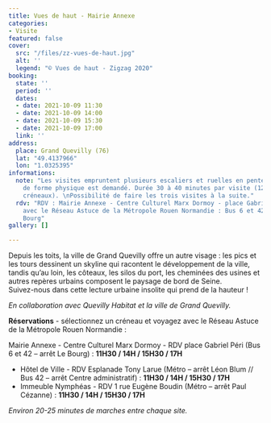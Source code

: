 ```yaml
---
title: Vues de haut - Mairie Annexe
categories:
- Visite
featured: false
cover:
  src: "/files/zz-vues-de-haut.jpg"
  alt: ''
  legend: "© Vues de haut - Zigzag 2020"
booking:
  state: ''
  period: ''
  dates:
  - date: 2021-10-09 11:30
  - date: 2021-10-09 14:00
  - date: 2021-10-09 15:30
  - date: 2021-10-09 17:00
  link: ''
address:
  place: Grand Quevilly (76)
  lat: "49.4137966"
  lon: "1.0325395"
informations:
  note: "Les visites empruntent plusieurs escaliers et ruelles en pente, un minimum
    de forme physique est demandé. Durée 30 à 40 minutes par visite (12 places par
    créneaux). \nPossibilité de faire les trois visites à la suite."
  rdv: "RDV : Mairie Annexe - Centre Culturel Marx Dormoy - place Gabriel Péri \nVoyagez
    avec le Réseau Astuce de la Métropole Rouen Normandie : Bus 6 et 42 – arrêt Le
    Bourg"
gallery: []

---
```

Depuis les toits, la ville de Grand Quevilly offre un autre visage : les pics et les tours dessinent un skyline qui racontent le développement de la ville, tandis qu’au loin, les côteaux, les silos du port, les cheminées des usines et autres repères urbains composent le paysage de bord de Seine.  
Suivez-nous dans cette lecture urbaine insolite qui prend de la hauteur !

_En collaboration avec Quevilly Habitat et la ville de Grand Quevilly._

**Réservations** - sélectionnez un créneau et voyagez avec le Réseau Astuce de la Métropole Rouen Normandie :

Mairie Annexe - Centre Culturel Marx Dormoy - RDV place Gabriel Péri (Bus 6 et 42 – arrêt Le Bourg) : **11H30 / 14H / 15H30 / 17H**

* Hôtel de Ville - RDV Esplanade Tony Larue (Métro – arrêt Léon Blum // Bus 42 – arrêt Centre administratif) : **11H30 / 14H / 15H30 / 17H**
* Immeuble Nymphéas - RDV 1 rue Eugène Boudin (Métro – arrêt Paul Cézanne) : **11H30 / 14H / 15H30 / 17H**

_Environ 20-25 minutes de marches entre chaque site._